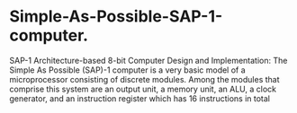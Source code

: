 # Simple-As-Possible-SAP-1-computer.
SAP-1 Architecture-based 8-bit Computer Design and Implementation: The Simple As Possible (SAP)-1 computer is a very basic model of a microprocessor consisting of discrete modules. Among the modules that comprise this system are an output unit, a memory unit, an ALU, a clock generator, and an instruction register which has 16 instructions in total
